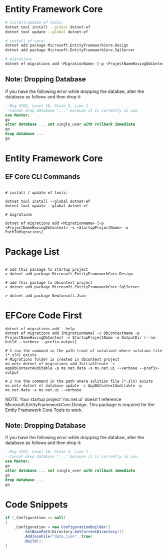 ﻿# Entity Framework Core

``` bash
# install/update ef tools:
dotnet tool install --global dotnet-ef
dotnet tool update --global dotnet-ef

# install ef core:
dotnet add package Microsoft.EntityFrameworkCore.Design
dotnet add package Microsoft.EntityFrameworkCore.SqlServer

# migrations
dotnet ef migrations add <MigrationName> [-p <ProjectNameHavingDbContext> -s <StartupProjectName> -o PathToMigrations]
```

## Note: Dropping Database
If you have the following error while dropping the databse, alter the database as follows and then drop it:
``` sql
--Msg 3702, Level 16, State 3, Line 1
--Cannot drop database "..." because it is currently in use.
use Master;
go
alter database ... set single_user with rollback immediate
go
drop database ...
go
```

# Entity Framework Core

## EF Core CLI Commands

``` console

# install / update ef tools:

dotnet tool install --global dotnet-ef
dotnet tool update --global dotnet-ef

# migrations

dotnet ef migrations add <MigrationName> [-p <ProjectNameHavingDbContext> -s <StartupProjectName> -o PathToMigrations]

```

# Package List

``` console

# add this package to startup project
> dotnet add package Microsoft.EntityFrameworkCore.Design

# add this package to dbcontext project
> dotnet add package Microsoft.EntityFrameworkCore.SqlServer

> dotnet add package Newtonsoft.Json
```

# EFCore Code First

``` console
dotnet ef migrations add --help
dotnet ef migrations add [MigrationName] -c DbContextName -p ProjectNameHavingDbContext -s StartupProjectName -o OutputDir [--no-build --verbose --prefix-output]

# 1 run the command in the path (root of solution) where solution file (*.sln) exists
# Migrations folder is created in dbcontext project
ms.net> dotnet ef migrations add InitialCreate -c AppDbContextAuditable -p ms.net.data -s ms.net.ui --verbose --prefix-output

# 2 run the command in the path where solution file (*.sln) exists
ms.net> dotnet ef database update -c AppDbContextAuditable -p ms.net.data -s ms.net.ui --verbose
```

NOTE:
Your startup project 'ms.net.ui' doesn't reference Microsoft.EntityFrameworkCore.Design. This package is required for the Entity Framework Core Tools to work.

## Note: Dropping Database
If you have the following error while dropping the databse, alter the database as follows and then drop it:
``` sql
--Msg 3702, Level 16, State 3, Line 1
--Cannot drop database "..." because it is currently in use.
use Master;
go
alter database ... set single_user with rollback immediate
go
drop database ...
go
```

# Code Snippets

``` csharp
if (_Configuration == null)
{
    _Configuration = new ConfigurationBuilder()
        .SetBasePath(Directory.GetCurrentDirectory())
        .AddJsonFile("data.json", true)
        .Build();
}
```